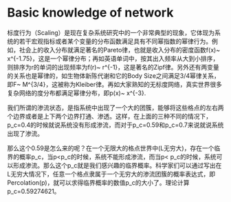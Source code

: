# Basic knowledge of network

标度行为（Scaling）是现在复杂系统研究中的一个非常典型的现象，它体现为系统的若干宏观指标或者某个变量的分布函数满足具有不同幂指数的幂律行为。例如，社会上的收入分布就满足著名的Pareto律，也就是收入分布的密度函数f(x)~ x^{-1.75}，这是一个幂律分布；再如英语单词中，按其出入频率从大到小排序，则排序为r的单词的出现频率为f(r)~ r^{-1}，这是著名的Zipf律。另外还有两变量的关系也是幂律的，如生物体新陈代谢和它的Body Size之间满足3/4幂律关系，即F~ M^{3/4}，这被称为Kleiber律。再如大家熟知的无标度网络，真实世界很多复杂网络的度分布都满足幂律分布，即p(x)~ x^{-3}.

我们所谓的渗流状态，是指系统中出现了一个大的团簇，能够将这些格点的左右两个边界或者是上下两个边界打通、渗透。这样，在上面的三种不同的情况下，p_c=0.4的时候就说系统没有形成渗流，而对于p_c=0.59和p_c=0.7来说就说系统出现了渗流。

那么这个0.59是怎么来的呢？在一个无限大的格点世界中(L无穷大)，存在一个临界的概率p_c，当p<p_c的时候，系统不能形成渗流，而当p< p_c的时候，系统可以形成渗流。那么这个p_c就是我们感兴趣的临界概率。科学家们可以通过写出在L无穷大情况下，任意一个格点隶属于一个无穷大的渗流团簇的概率表达式，即Percolation(p)，就可以求得临界概率的数值p_c的大小了。理论计算p_c=0.59274621。



